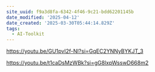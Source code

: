 ```yaml
---
site_uuid: f9a3d8fa-6342-4f46-9c21-bdd62201145b
date_modified: '2025-04-12'
date_created: '2025-03-30T05:44:14.829Z'
tags:
  - AI-Toolkit
---
```































https://youtu.be/GU1pvI2f-NI?si=GqEC2YNNyBYKJT_3

https://youtu.be/t1caDsMzWBk?si=gG8lxpWsswD668m2